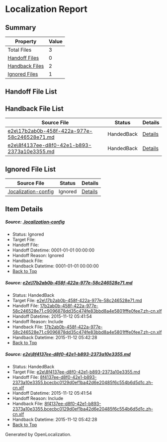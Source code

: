 # <a name='report-top'></a> Localization Report

## Summary
 Property | Value 
 -------- | ----- 
 Total Files | 3
[ Handoff Files ](#handoff-list)| 0
[ Handback Files ](#handback-list)| 2
[ Ignored Files ](#ignored-list)| 1

## <a name='handoff-list'></a> Handoff File List

## <a name='handback-list'></a> Handback File List
 Source File | Status | Details 
 ----------- | ------ | ------- 
 [e2e\17b2ab0b-458f-422a-977e-58c246528e71.md](https://github.com/OpenLocalizationTest/oltest/blob/7a158177b67ea66f5aaca35dbf646b6ac871b0ef/e2e/17b2ab0b-458f-422a-977e-58c246528e71.md) | HandedBack | [Details](#538c4f999ed9cd5f46b00fa2b1327ee838991fa81)
 [e2e\8f4137ee-d8f0-42e1-b893-2373a10e3355.md](https://github.com/OpenLocalizationTest/oltest/blob/7a158177b67ea66f5aaca35dbf646b6ac871b0ef/e2e/8f4137ee-d8f0-42e1-b893-2373a10e3355.md) | HandedBack | [Details](#0e8d74da401d4465776aa624d02bb483aaa670702)

## <a name='ignored-list'></a> Ignored File List
 Source File | Status | Details 
 ----------- | ------ | ------- 
 [.localization-config](https://github.com/OpenLocalizationTest/oltest/blob/7a158177b67ea66f5aaca35dbf646b6ac871b0ef/.localization-config) | Ignored | [Details](#048a0e657b81f2e30d1cbef1ba533f0de3ca11c40)

## Item Details
##### <a name='048a0e657b81f2e30d1cbef1ba533f0de3ca11c40'></a> Source: [.localization-config](https://github.com/OpenLocalizationTest/oltest/blob/7a158177b67ea66f5aaca35dbf646b6ac871b0ef/.localization-config)
* Status: Ignored
* Target File: 
* Handoff File: 
* Handoff Datetime: 0001-01-01 00:00:00
* Handoff Reason: Ignored
* Handback File: 
* Handback Datetime: 0001-01-01 00:00:00
* [Back to Top](#report-top)

##### <a name='538c4f999ed9cd5f46b00fa2b1327ee838991fa81'></a> Source: [e2e\17b2ab0b-458f-422a-977e-58c246528e71.md](https://github.com/OpenLocalizationTest/oltest/blob/7a158177b67ea66f5aaca35dbf646b6ac871b0ef/e2e/17b2ab0b-458f-422a-977e-58c246528e71.md)
* Status: HandedBack
* Target File: [e2e\17b2ab0b-458f-422a-977e-58c246528e71.md](https://github.com/OpenLocalizationTestOrg/oltest.zh-cn/blob/6adcec2c52fe28d2909573099a3ae37ae28eab4e/e2e/17b2ab0b-458f-422a-977e-58c246528e71.md)
* Handoff File: [17b2ab0b-458f-422a-977e-58c246528e71.c9096878dd35c474fe83bbd8a4e5801fffe0fee7.zh-cn.xlf](https://github.com/OpenLocalizationTestOrg/olhandoff/blob/75575ab26f2d4809bfef97d11c166ca5b4d0971c/ol-handoff/OpenLocalizationTestOrg/oltest.zh-cn/yanz/17b2ab0b-458f-422a-977e-58c246528e71.c9096878dd35c474fe83bbd8a4e5801fffe0fee7.zh-cn.xlf)
* Handoff Datetime: 2015-11-12 05:41:54
* Handoff Reason: Include
* Handback File: [17b2ab0b-458f-422a-977e-58c246528e71.c9096878dd35c474fe83bbd8a4e5801fffe0fee7.zh-cn.xlf](https://github.com/OpenLocalizationTestOrg/olhandback/blob/ace3d0fb0c6137022afdfc41c0ef50e948e17e54/ol-handback/OpenLocalizationTestOrg/oltest.zh-cn/yanz/17b2ab0b-458f-422a-977e-58c246528e71.c9096878dd35c474fe83bbd8a4e5801fffe0fee7.zh-cn.xlf)
* Handback Datetime: 2015-11-12 05:42:28
* [Back to Top](#report-top)

##### <a name='0e8d74da401d4465776aa624d02bb483aaa670702'></a> Source: [e2e\8f4137ee-d8f0-42e1-b893-2373a10e3355.md](https://github.com/OpenLocalizationTest/oltest/blob/7a158177b67ea66f5aaca35dbf646b6ac871b0ef/e2e/8f4137ee-d8f0-42e1-b893-2373a10e3355.md)
* Status: HandedBack
* Target File: [e2e\8f4137ee-d8f0-42e1-b893-2373a10e3355.md](https://github.com/OpenLocalizationTestOrg/oltest.zh-cn/blob/6adcec2c52fe28d2909573099a3ae37ae28eab4e/e2e/8f4137ee-d8f0-42e1-b893-2373a10e3355.md)
* Handoff File: [8f4137ee-d8f0-42e1-b893-2373a10e3355.bcecbc0129d0ef1ba42d6e20485f6c554b6d5d1c.zh-cn.xlf](https://github.com/OpenLocalizationTestOrg/olhandoff/blob/75575ab26f2d4809bfef97d11c166ca5b4d0971c/ol-handoff/OpenLocalizationTestOrg/oltest.zh-cn/yanz/8f4137ee-d8f0-42e1-b893-2373a10e3355.bcecbc0129d0ef1ba42d6e20485f6c554b6d5d1c.zh-cn.xlf)
* Handoff Datetime: 2015-11-12 05:41:54
* Handoff Reason: Include
* Handback File: [8f4137ee-d8f0-42e1-b893-2373a10e3355.bcecbc0129d0ef1ba42d6e20485f6c554b6d5d1c.zh-cn.xlf](https://github.com/OpenLocalizationTestOrg/olhandback/blob/ace3d0fb0c6137022afdfc41c0ef50e948e17e54/ol-handback/OpenLocalizationTestOrg/oltest.zh-cn/yanz/8f4137ee-d8f0-42e1-b893-2373a10e3355.bcecbc0129d0ef1ba42d6e20485f6c554b6d5d1c.zh-cn.xlf)
* Handback Datetime: 2015-11-12 05:42:28
* [Back to Top](#report-top)


Generated by OpenLocalization.
